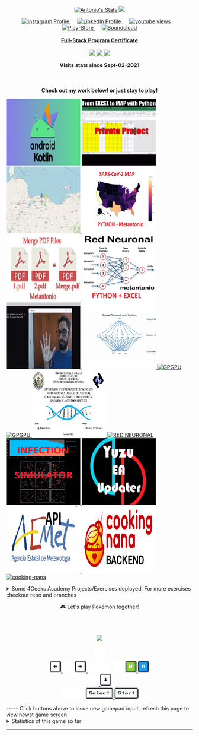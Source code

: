 <p align="center">
  <a href="https://github.com/metantonio" class="rich-diff-level-one">
    <img src="https://github-readme-stats.vercel.app/api?username=metantonio&show_icons=true&theme=dark" alt="Antonio's Stats" height="180em" />
    <img src="https://github-readme-stats.vercel.app/api/top-langs/?username=metantonio&exclude_repo=KNN-Image-Classification&show_icons=true&hide_border=false&layout=compact&langs_count=8&theme=dark" height="180em" />
  </a> 
</p>
<!-- seccion de redes sociales -->
<p align="center">
  <a href= "https://instagram.com/metantonio">
    <img src="https://badges.aleen42.com/src/instagram.svg" title="Instagram Profile"/>
  </a>
  &emsp;
  <a href="https://linkedin.com/in/metantonio">
    <img src="https://img.shields.io/badge/LinkedIn-0077B5?style=for-the-badge&logo=linkedin&logoColor=white" width="80px" title="LinkedIn Profile"/>
  </a>
  &emsp;
  <a href="https://www.youtube.com/metantonio">
    <img alt="youtube views" title="YouTube views" src="https://img.shields.io/youtube/channel/subscribers/UC65ksYjdenCfaTriVznWs2Q?style=social" />
  </a>
  &emsp;
  <a href="https://play.google.com/store/apps/developer?id=Antonio+Luis+III+Mart%C3%ADnez+Bastardo">
    <img alt="Play-Store" title="Play Store Developer Profile" src="https://img.shields.io/badge/Google_Play-414141?style=for-the-badge&logo=google-play&logoColor=white" width="90px" />
  </a>
   &emsp;
  <a href="https://soundcloud.com/metantonio">
    <img alt="Soundcloud" title="Soundcloud" src="https://badges.aleen42.com/src/soundcloud.svg" width="90px" />
  </a>
  <br/><br/>
  <!-- Final de las redes sociales -->
  <a href="https://storage.googleapis.com/certificates-breathecode/fdf7c30270f84483ff336c908f61852d7b8a06f8">
    <strong >Full-Stack Program Certificate</strong>
  </a>
  <br/><br/>
  <!-- Sección con algunos badges básicos sobre mi repositorio -->
  <a href="https://github.com/metantonio">
    <img src="https://badges.pufler.dev/years/metantonio?style=flat-square&color=black&logo=github&a=0" />
  </a>
  <a href="https://github.com/metantonio">
    <img src="https://badges.pufler.dev/visits/metantonio/metantonio?style=flat-square&color=black&logo=github&a=0" />
  </a>
  
  <img src="https://badges.pufler.dev/repos/metantonio" />
  <!-- Fin de los badges -->
  <br/>
  <p align="center">
    <strong>Visits stats since Sept-02-2021</strong>
    <br/><br/>
    <br/><br/>
    <strong>Check out my work below! or just stay to play!</strong>
  </p>
  <!-- Sección de Proyectos -->
  <p>
    <!-- Proyecto -8 -->
    <a href="https://github.com/metantonio/Google-Developer-Training-Kotlin" width="200px">
      <img src="https://github.com/metantonio/Google-Developer-Training-Kotlin/blob/main/portada.jpeg" width="200px" alt="GPGPU" height="180"/>
    </a>
    <!-- Proyecto -7 -->
    <a href="https://github.com/metantonio/map-draw" width="200px">
      <img src="./map-draw.gif" width="200px" alt="GPGPU" height="180"/>
    </a>
    <!-- Proyecto -6 -->
    <a href="https://github.com/metantonio/number-location" width="200px">
      <img src="https://raw.githubusercontent.com/metantonio/number-location/main/portada.jpg" width="200px" alt="GPGPU" height="180"/>
    </a>
    <!-- Proyecto -5 -->
    <a href="https://github.com/metantonio/usa-covid-map" width="200px">
      <img src="https://raw.githubusercontent.com/metantonio/usa-covid-map/main/portada.jpg" width="200px" alt="GPGPU" height="180"/>
    </a>
    <!-- Proyecto -4 -->
    <a href="https://github.com/metantonio/merge-pdf-files" width="200px">
      <img src="https://raw.githubusercontent.com/metantonio/merge-pdf-files/main/miniportada.jpg" width="200px" alt="GPGPU" height="180"/>
    </a>	
    <!-- Proyecto -3 -->
    <a href="https://github.com/metantonio/red-neuronal-python-excel" width="200px">
      <img src="https://github.com/metantonio/red-neuronal-python-excel/blob/main/portada.jpg" width="200px" alt="GPGPU" height="180"/>
    </a>	
    <!-- Proyecto -2 -->
    <a href="https://github.com/metantonio/AI-virtual-mouse" width="200px">
      <img src="https://github.com/metantonio/AI-virtual-mouse/blob/main/portada.gif" width="200px" alt="GPGPU" height="180"/>
    </a>	
    <!-- Proyecto -1 -->
    <a href="https://github.com/metantonio/neural-network-python-2" width="200px">
      <img src="https://raw.githubusercontent.com/metantonio/neural-network-python-2/main/portada.gif" width="200px" alt="GPGPU" height="180"/>
    </a>	
    <!-- Proyecto 0 -->
    <a href="https://github.com/metantonio/ML-tensorflow-web" width="200px">
      <img src="https://raw.githubusercontent.com/metantonio/ML-tensorflow-web/main/img/portada-readme.png" width="200px" alt="GPGPU" height="180"/>
    </a>	
    <!-- Proyecto 1 -->
    <a href="https://github.com/metantonio/gpgpu-particle-noise" width="200px">
      <img src="https://github.com/metantonio/gpgpu-particle-noise/blob/main/example2.gif?raw=true" width="200px" alt="GPGPU" height="180"/>
    </a>
    <!-- Proyecto 2 -->
    <a href="https://github.com/metantonio/tesis-ucv-ui" width="200px">
      <img src="https://raw.githubusercontent.com/metantonio/tesis-ucv-ui/main/docs/presentation.jpg" width="200px" alt="TESIS" height="180"/>
    </a>
    <!-- Proyecto 3 -->
    <a href="https://github.com/metantonio/red-neural-python" width="200px">
      <img src="https://raw.githubusercontent.com/metantonio/red-neural-python/main/portada.jpg" width="200px" height="180" alt="RED NEURONAL" />
    </a>
     <!-- Proyecto 4 -->
    <a href="https://github.com/metantonio/infection-simulation" width="200px">
      <img src="https://raw.githubusercontent.com/metantonio/infection-simulation/main/example.jpg" width="200px" height="180" alt="Infection" />
    </a>
    <!-- Proyecto 5 -->
    <a href="https://github.com/metantonio/yuzu-ea-updater" width="200px">
      <img src="https://raw.githubusercontent.com/metantonio/yuzu-ea-updater/main/portada.jpg" width="200px" height="180" alt="Yuzu" />
    </a>
    <!-- Proyecto 6 -->
    <a href="https://github.com/metantonio/AEMET-pythonclient-to-Excel" width="200px">
      <img src="https://raw.githubusercontent.com/metantonio/AEMET-pythonclient-to-Excel/main/aemet.jpg" width="200px" height="180" alt="AEMET" />
    </a>
    <!-- Proyecto 7 -->
    <a href="https://github.com/metantonio/cooking-nana-backend" width="200px">
      <img src="https://raw.githubusercontent.com/metantonio/cooking-nana-backend/main/logoback.jpg" width="200px" height="180" alt="cooking-nana" />
    </a>
    <!-- Proyecto 8 -->
    <a href="https://github.com/metantonio/cooking-nana-frontend" width="200px">
      <img src="https://raw.githubusercontent.com/metantonio/cooking-nana-frontend/master/src/img/Cooking-nana.png" height="180" width="200px" alt="cooking-nana" />
    </a>
  </p>
  <!-- Fin de la sección de proyectos -->
</p>
<!-- Sección de Ejercicios -->
<details>
    <summary>
      Some 4Geeks Academy Projects/Exercises deployed, For more exercises checkout repo and branches
    </summary>
    <!-- Ejercicio 1-->
    <a href="https://metantonio.github.io/react-projects-4geekacademy/" width="150px" height="150px">
      <img src="https://raw.githubusercontent.com/metantonio/react-projects-4geekacademy/tictactoe/tictactoe.jpg" width="150px" height="125px"/>
      <h6 height="25px" width="150px">App React perdió estados en github's pages</h6>
    </a>
    <!-- Ejercicio 2-->
    <a href="https://metantonio.github.io/instagram-photo-feed-bootstrap/" width="150px" height="150px">
      <img src="https://raw.githubusercontent.com/metantonio/instagram-photo-feed-bootstrap/main/insta-bootstrap.jpg" width="150px" height="125px"/>
    </a>
  </details>
<!-- Fin de la sección de ejercicios -->
<!-- pokemon sección -->
<p>
  <p align="center">🎮 Let's play Pokémon together!</p>
  <br></br>
  <!-- pokemon game -->
  <p align="center">
    <a href="https://github.com/metantonio">
      <img src="https://toy.aoaoao.me/image" width="300"/>
    </a>
    <p align="center"> 
      <img src="https://raw.githubusercontent.com/metantonio/metantonio/main/img/blank.png" width="30"/> 
        <a href="https://toy.aoaoao.me/control?button=2&callback=https://github.com/metantonio" style="position:absolute; top:-100px;">
          <img src="https://raw.githubusercontent.com/metantonio/metantonio/main/img/up.png" width="30"/>
        </a>
      <br/>
      <a href="https://toy.aoaoao.me/control?button=1&callback=https://github.com/metantonio">
        <img src="https://raw.githubusercontent.com/metantonio/metantonio/main/img/left.png" width="30"/>
      </a>
      <img src="https://raw.githubusercontent.com/metantonio/metantonio/main/img/blank.png" width="30"/>
      <a href="https://toy.aoaoao.me/control?button=0&callback=https://github.com/metantonio">
        <img src="https://raw.githubusercontent.com/metantonio/metantonio/main/img/right.png" width="30"/>
      </a>
      <img src="https://raw.githubusercontent.com/metantonio/metantonio/main/img/blank.png" width="30"/>
      <img src="https://raw.githubusercontent.com/metantonio/metantonio/main/img/blank.png" width="30"/>
      <img src="https://raw.githubusercontent.com/metantonio/metantonio/main/img/blank.png" width="30"/>
      <a href="https://toy.aoaoao.me/control?button=5&callback=https://github.com/metantonio">
        <img src="https://raw.githubusercontent.com/metantonio/metantonio/main/img/B.png" width="30"/>
      </a> 
      <a href="https://toy.aoaoao.me/control?button=4&callback=https://github.com/metantonio">
        <img src="https://raw.githubusercontent.com/metantonio/metantonio/main/img/A.png" width="30"/>
      </a>
      <br>
      <a href="https://toy.aoaoao.me/control?button=3&callback=https://github.com/metantonio">
        <img src="https://raw.githubusercontent.com/metantonio/metantonio/main/img/blank.png" width="30"/>
        <img src="https://raw.githubusercontent.com/metantonio/metantonio/main/img/down.png" width="30"/>
      </a>
      <br/>
      <img src="https://raw.githubusercontent.com/metantonio/metantonio/main/img/blank.png" width="30"/>
      <img src="https://raw.githubusercontent.com/metantonio/metantonio/main/img/blank.png" width="30"/>
      <a href="https://toy.aoaoao.me/control?button=6&callback=https://github.com/metantonio">
        <img src="https://raw.githubusercontent.com/metantonio/metantonio/main/img/select.png" height="30"/>
      </a> 
      <a href="https://toy.aoaoao.me/control?button=7&callback=https://github.com/metantonio">
        <img src="https://raw.githubusercontent.com/metantonio/metantonio/main/img/start.png" height="30" />
      </a> 
    </p>
  </p>
  -----
  <!-- end of pokemon game -->
  Click buttons above to issue new gamepad input, refresh this page to view newst game screen.

  <details>
    <summary>Statistics of this game so far</summary>
    <a href="https://github.com/metantonio">
      <img src="https://playground.aoaoao.me/Api/GBStatistic" />
    </a>
  </details>

  ---
</p>
<!-- Fin de la sección pokemon -->
